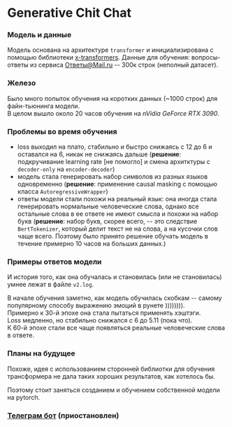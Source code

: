 # Generative Chit Chat

### Модель и данные
Модель основана на архитектуре `transformer` и инициализирована с помощью библиотеки [x-transformers](https://github.com/lucidrains/x-transformers).
Данные для обучения: вопросы-ответы из сервиса Ответы@Mail.ru -- 300к строк (неполный датасет).

### Железо
Было много попыток обучения на коротких данных (~1000 строк) для файн-тьюнинга модели. \
В целом вышло около 20 часов обучения на _nVidia GeForce RTX 3090_.


### Проблемы во время обучения
- loss выходил на плато, стабильно и быстро снижаясь с 12 до 6 и оставался на 6, никак не снижаясь дальше (**решение**: подкручивание learning rate [не помогло] и смена архитктуры с `decoder-only` на `encoder-decoder`)
- модель стала генерировать набор символов из разных языков одновременно (**решение**: применение causal masking с помощью класса `AutoregressiveWrapper`)
- ответы модели стали похожи на реальный язык: она иногда стала генерировать нормальные человеческие слова, однако все остальные слова в ее ответе не имеют смысла и похожи на набор букв (**решение**: набор букв, скорее всего, -- это следствие `BertTokenizer`, который делит текст не на слова, а на кусочки слов чаще всего. Поэтому было принято решение обучать модель в течение примерно 10 часов на больших данных.)


### Примеры ответов модели
И история того, как она обучалась и становилась (или не становилась) умнее лежат в файле `v2.log`.

В начале обучения заметно, как модель обучилась скобкам -- самому популярному способу выражению эмоций в рунете )))))))).\
Примерно к 30-й эпохе она стала пытаться применять хэштэги. \
Loss медленно, но стабильно снижался с 6 до 5.11 (пока что). \
К 60-й эпохе стали все чаще появляться реальные человеческие слова в ответе.

### Планы на будущее
Похоже, идея с использованием сторонней библиотки для обучения трансформера не дала таких хороших результатов, как хотелось бы.

Поэтому стоит заняться созданием и обучением собственной модели на pytorch. 

### [Телеграм бот](https://t.me/gobbledygook_bot) (приостановлен)

